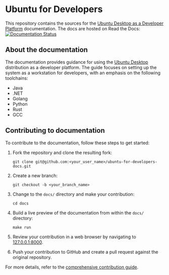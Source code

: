 # Ubuntu for Developers

This repository contains the sources for the [Ubuntu Desktop as a Developer Platform](https://canonical-ubuntu-for-developers.readthedocs-hosted.com/) documentation. The docs are hosted on Read the Docs:
[![Documentation Status](https://app.readthedocs.com/projects/canonical-ubuntu-for-developers/badge/?version=latest)](https://app.readthedocs.com/projects/canonical-ubuntu-for-developers/builds/?version__slug=latest)


## About the documentation

The documentation provides guidance for using the [Ubuntu Desktop](https://ubuntu.com/desktop) distribution as a developer platform. The guide focuses on setting up the system as a workstation for developers, with an emphasis on the following toolchains:

* Java
* .NET
* Golang
* Python
* Rust
* GCC


## Contributing to documentation

To contribute to the documentation, follow these steps to get started:

1. Fork the repository and clone the resulting fork:
    ```
    git clone git@github.com:<your_user_name>/ubuntu-for-developers-docs.git
    ```

2. Create a new branch:
    ```
    git checkout -b <your_branch_name>
    ```

3. Change to the `docs/` directory and make your contribution:
    ```
    cd docs
    ```

4. Build a live preview of the documentation from within the `docs/` directory:
    ```
    make run
    ```

5. Review your contribution in a web browser by navigating to [127.0.0.1:8000](http://127.0.0.1:8000/).

6. Push your contribution to GitHub and create a pull request against the original repository.

For more details, refer to the [comprehensive contribution guide](https://canonical-ubuntu-for-developers.readthedocs-hosted.com/en/latest/howto/contribute-docs/).
